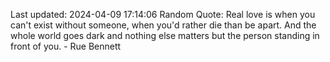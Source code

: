 Last updated: 2024-04-09 17:14:06
Random Quote: Real love is when you can't exist without someone, when you'd rather die than be apart. And the whole world goes dark and nothing else matters but the person standing in front of you. - Rue Bennett